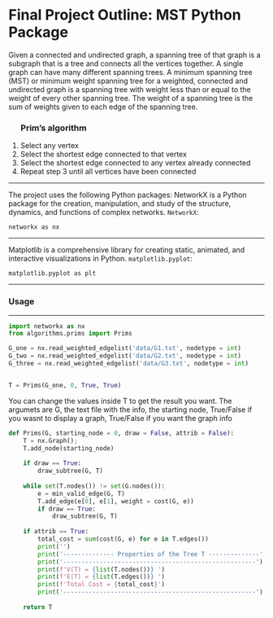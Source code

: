 <h1>Final Project Outline: MST Python Package </h1>
<p>
 Given a connected and undirected graph, a spanning tree of that graph is a subgraph that is a tree and connects all the vertices together. A single graph can have many different spanning trees. A minimum spanning tree (MST) or minimum weight spanning tree for a weighted, connected and undirected graph is a spanning tree with weight less than or equal to the weight of every other spanning tree. The weight of a spanning tree is the sum of weights given to each edge of the spanning tree.</p>

<ol>
 
<h3>Prim’s algorithm </h3>
<li>Select any vertex </li>
<li>Select the shortest edge connected to that vertex</li>
<li>Select the shortest edge connected to any vertex already connected </li>
<li>Repeat step 3 until all vertices have been connected</li>

</ol>

-----
The project uses the following Python packages: 
NetworkX is a Python package for the creation, manipulation, and study of the structure, dynamics, and functions of complex networks. `NetworkX`:

    networkx as nx
    
-----

Matplotlib is a comprehensive library for creating static, animated, and interactive visualizations in Python. `matplotlib.pyplot`:

    matplotlib.pyplot as plt
    
    
-----

<h3> Usage </h3>
<hr>

```python
import networkx as nx
from algorithms.prims import Prims

G_one = nx.read_weighted_edgelist('data/G1.txt', nodetype = int)
G_two = nx.read_weighted_edgelist('data/G2.txt', nodetype = int)
G_three = nx.read_weighted_edgelist('data/G3.txt', nodetype = int)


T = Prims(G_one, 0, True, True)

```
<p> You can change the values inside T to get the result you want. The argumets are G, the text file with the info, the starting node, True/False if you wasnt to display a graph, True/False if you want the graph info</p>

```python
def Prims(G, starting_node = 0, draw = False, attrib = False):
    T = nx.Graph();
    T.add_node(starting_node)
    
    if draw == True:
        draw_subtree(G, T)
        
    while set(T.nodes()) != set(G.nodes()):
        e = min_valid_edge(G, T)
        T.add_edge(e[0], e[1], weight = cost(G, e))
        if draw == True:
            draw_subtree(G, T)
            
    if attrib == True:
        total_cost = sum(cost(G, e) for e in T.edges())
        print('')
        print('-------------- Properties of the Tree T --------------')
        print('-----------------------------------------------------')
        print(f'V(T) = {list(T.nodes())} ')
        print(f'E(T) = {list(T.edges())} ')
        print(f'Total Cost = {total_cost}')
        print('-----------------------------------------------------')
        
    return T
```
